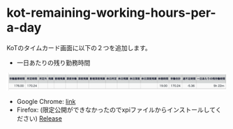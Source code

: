 kot-remaining-working-hours-per-a-day
===

KoTのタイムカード画面に以下の２つを追加します。

- 一日あたりの残り勤務時間

![sample](images/sample.png)

- Google Chrome: [link](https://chrome.google.com/webstore/detail/kot-remaining-working-hou/peajncoihikhnjcdbaheaffahnhkbded)
- Firefox: (限定公開ができなかったのでxpiファイルからインストールしてください) [Release](https://github.com/sinofseven/kot-remaining-working-hours-per-a-day/releases)
